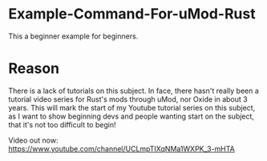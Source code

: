 # Example-Command-For-uMod-Rust
This a beginner example for beginners.

# Reason
There is a lack of tutorials on this subject. In face, there hasn't really been a tutorial video series for Rust's mods through uMod, nor Oxide in about 3 years. This will mark the start of my Youtube tutorial series on this subject, as I want to show beginning devs and people wanting start on the subject, that it's not too difficult to begin!


Video out now: https://www.youtube.com/channel/UCLmpTIXqNMa1WXPK_3-mHTA
